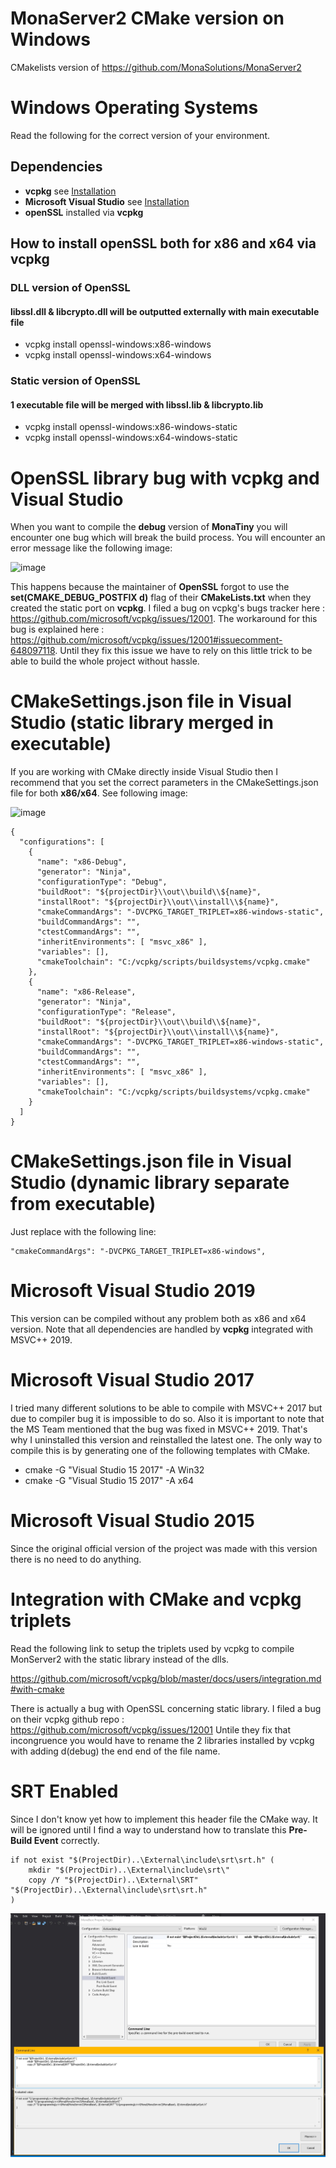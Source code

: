 # MonaServer2 CMake version on Windows
CMakelists version of https://github.com/MonaSolutions/MonaServer2

# Windows Operating Systems

Read the following for the correct version of your environment.

## Dependencies
* **vcpkg** see [Installation](https://github.com/microsoft/vcpkg)
* **Microsoft Visual Studio** see [Installation](https://visualstudio.microsoft.com)
* **openSSL** installed via **vcpkg**

## How to install openSSL both for x86 and x64 via vcpkg

### DLL version of OpenSSL
#### libssl.dll & libcrypto.dll will be outputted externally with main executable file

* vcpkg install openssl-windows:x86-windows
* vcpkg install openssl-windows:x64-windows

### Static version of OpenSSL
#### 1 executable file will be merged with libssl.lib & libcrypto.lib

* vcpkg install openssl-windows:x86-windows-static
* vcpkg install openssl-windows:x64-windows-static

# OpenSSL library bug with vcpkg and Visual Studio

When you want to compile the **debug** version of **MonaTiny** you will encounter one bug which will break the build process. You will encounter an error message like the following image:

![image](https://user-images.githubusercontent.com/66976729/85026694-467d5700-b179-11ea-9ea7-001547b8a7c7.png)

This happens because the maintainer of **OpenSSL** forgot to use the **set(CMAKE_DEBUG_POSTFIX d)**  flag of their **CMakeLists.txt** when they created the static port on **vcpkg**. I filed a bug on vcpkg's bugs tracker here : https://github.com/microsoft/vcpkg/issues/12001. The workaround for this bug is explained here : https://github.com/microsoft/vcpkg/issues/12001#issuecomment-648097118. Until they fix this issue we have to rely on this little trick to be able to build the whole project without hassle.

# CMakeSettings.json file in Visual Studio (static library merged in executable)

If you are working with CMake directly inside Visual Studio then I recommend that you set the correct parameters in the CMakeSettings.json file for both **x86/x64**. See following image:

![image](https://user-images.githubusercontent.com/66976729/85393300-0d642e80-b54d-11ea-936e-6e9e52639ecd.png)

```
{
  "configurations": [
    {
      "name": "x86-Debug",
      "generator": "Ninja",
      "configurationType": "Debug",
      "buildRoot": "${projectDir}\\out\\build\\${name}",
      "installRoot": "${projectDir}\\out\\install\\${name}",
      "cmakeCommandArgs": "-DVCPKG_TARGET_TRIPLET=x86-windows-static",
      "buildCommandArgs": "",
      "ctestCommandArgs": "",
      "inheritEnvironments": [ "msvc_x86" ],
      "variables": [],
      "cmakeToolchain": "C:/vcpkg/scripts/buildsystems/vcpkg.cmake"
    },
    {
      "name": "x86-Release",
      "generator": "Ninja",
      "configurationType": "Release",
      "buildRoot": "${projectDir}\\out\\build\\${name}",
      "installRoot": "${projectDir}\\out\\install\\${name}",
      "cmakeCommandArgs": "-DVCPKG_TARGET_TRIPLET=x86-windows-static",
      "buildCommandArgs": "",
      "ctestCommandArgs": "",
      "inheritEnvironments": [ "msvc_x86" ],
      "variables": [],
      "cmakeToolchain": "C:/vcpkg/scripts/buildsystems/vcpkg.cmake"
    }
  ]
}
```

# CMakeSettings.json file in Visual Studio (dynamic library separate from  executable)

Just replace with the following line:

```
"cmakeCommandArgs": "-DVCPKG_TARGET_TRIPLET=x86-windows",
```

# Microsoft Visual Studio 2019

This version can be compiled without any problem both as x86 and x64 version.
Note that all dependencies are handled by **vcpkg** integrated with MSVC++ 2019.

# Microsoft Visual Studio 2017

I tried many different solutions to be able to compile with MSVC++ 2017 but due to compiler bug it is impossible to do so.
Also it is important to note that the MS Team mentioned that the bug was fixed in MSVC++ 2019. That's why I uninstalled this
version and reinstalled the latest one. The only way to compile this is by generating one of the following templates with CMake.

* cmake -G "Visual Studio 15 2017" -A Win32
* cmake -G "Visual Studio 15 2017" -A x64

# Microsoft Visual Studio 2015

Since the original official version of the project was made with this version there is no need to do anything. 

# Integration with CMake and vcpkg triplets

Read the following link to setup the triplets used by vcpkg to compile MonServer2 with the static library instead of the dlls.

https://github.com/microsoft/vcpkg/blob/master/docs/users/integration.md#with-cmake

There is actually a bug with OpenSSL concerning static library. I filed a bug on their  vcpkg github repo : https://github.com/microsoft/vcpkg/issues/12001
Untile they fix that incongruence you would have to rename the 2 libraries installed by vcpkg with adding d(debug) the end end of the file name.

# SRT Enabled

Since I don't know yet how to implement this header file the CMake way. It will be ignored until I find a way to understand how to translate this **Pre-Build Event** correctly.

```
if not exist "$(ProjectDir)..\External\include\srt\srt.h" (
	mkdir "$(ProjectDir)..\External\include\srt\"
	copy /Y "$(ProjectDir)..\External\SRT" "$(ProjectDir)..\External\include\srt\srt.h"
)
```
![Pre-Built Event](/images/pre-built-event.jpg)
